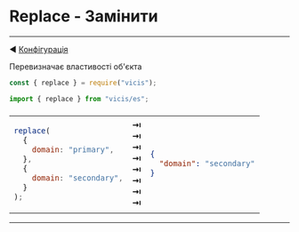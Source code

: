 # Replace - Замінити

----------

◀ [Конфігурація](/ua/Configuration.md)

Перевизначає властивості об'єкта

```js
const { replace } = require("vicis");
```

```js
import { replace } from "vicis/es";
```

<table><thead><tr><td colspan="3">
</td></tr></thead><tbody>
<tr><td>

```js
replace(
  {
    domain: "primary",
  },
  {
    domain: "secondary",
  }
);
```

</td>
<td>
<strong>&#x21E5;</strong><br>
<strong>&#x21E5;</strong><br>
<strong>&#x21E5;</strong><br>
<strong>&#x21E5;</strong><br>
<strong>&#x21E5;</strong><br>
<strong>&#x21E5;</strong><br>
<strong>&#x21E5;</strong><br>
<strong>&#x21E5;</strong><br>
</td>
<td>

```json
{
  "domain": "secondary"
}
```

</td></tr>
</tbody></table>

----------
